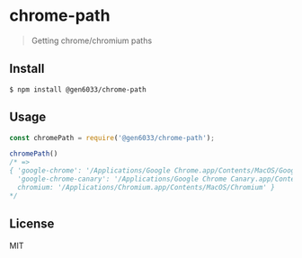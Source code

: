 # chrome-path

> Getting chrome/chromium paths


## Install

```
$ npm install @gen6033/chrome-path
```


## Usage

```js
const chromePath = require('@gen6033/chrome-path');

chromePath()
/* =>
{ 'google-chrome': '/Applications/Google Chrome.app/Contents/MacOS/Google Chrome',
  'google-chrome-canary': '/Applications/Google Chrome Canary.app/Contents/MacOS/Google Chrome Canary',
  chromium: '/Applications/Chromium.app/Contents/MacOS/Chromium' }
*/
```

## License

MIT
